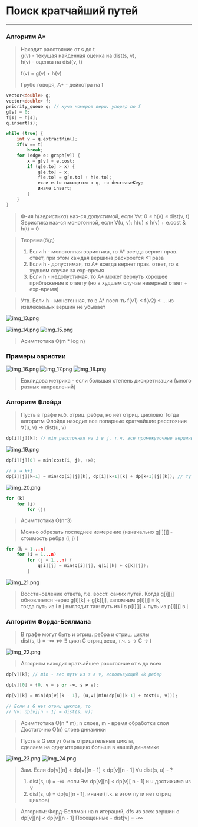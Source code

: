# Поиск кратчайший путей
***
### Алгоритм A*
> Находит расстояние от s до t   
> g(v) - текущая найденная оценка на dist(s, v),  
> h(v) - оценка на dist(v, t)
> 
> f(v) = g(v) + h(v)
> 
> Грубо говоря, А* - дейкстра на f 

```c++
vector<double> g;
vector<double> f;
priority_queue q; // куча номеров верш. упоряд по f
g[s] = 0;
f[s] = h[s];
q.insert(s);

while (true) {
    int v = q.extractMin();
    if(v == t) 
        break;
    for (edge e: graph[v]) {
        x = g[v] + e.cost;
        if (g[e.to] > x) {
            g[e.to] = x;
            f[e.to] = g[e.to] + h(e.to);
            ecли e.to находится в q, то decreaseKey;
            иначе insert;
        }
    }
}
```

> Ф-ия h(*эвристика*) наз-ся *допустимой*, если ∀v: 0 ≤ h(v) ≤ dist(v, t)  
> Эвристика наз-ся монотонной, если ∀(u, v): h(u) ≤ h(v) + e.cost & h(t) = 0

> Теорема(б/д)  
> 1) Если h - монотонная эвристика, то А* всегда вернет прав. ответ, при этом каждая вершина раскроется ≤1 раза
> 2) Если h - допустимая, то A* всегда вернет прав. ответ, то в худшем случае за exp-время
> 3) Если h - недопустимая, то A* может вернуть хорошее приближение к ответу (но в худшем случае неверный ответ + exp-время)

> Утв. Если h - монотонная, то в А* посл-ть f(v1) ≤ f(v2) ≤ ... из извлекаемых вершин не убывает

![img_13.png](img_13.png)

![img_14.png](img_14.png)
![img_15.png](img_15.png)

> Асимптотика O(m * log n)

### Примеры эвристик
![img_16.png](img_16.png)
![img_17.png](img_17.png)
![img_18.png](img_18.png)
> Евклидова метрика - если большая степень дискретизации (много разных направлений)

### Алгоритм Флойда
> Пусть в графе м.б. отриц. ребра, но нет отриц. цикловю Тогда алгоритм Флойда находит все попарные кратчайшие расстояния  
> ∀(u, v) → dist(u, v)

```c++
dp[i][j][k]; // min расстояния из i в j, т.ч. все промежуточные вершины ≤ k
```
![img_19.png](img_19.png)
```c++
dp[i][j][0] = min(cost(i, j), +∞);
```
```c++
// k → k+1
dp[i][j][k+1] = min(dp[i][j][k], dp[i][k+1][k] + dp[k+1][j][k]); // тут важно, что нет отриц циклов
```
![img_20.png](img_20.png)
```c++
for (k)
    for (i)
        for (j)
```
> Асимптотика O(n^3)

> Можно обрезать последнее измерение (изначально g[i][j] - стоимость ребра (i, j) ) 
```c++
for (k = 1...n)
    for (i = 1...n)
        for (j = 1...n) {
            g[i][j] = min(g[i][j], g[i][k] + g[k][j]); 
        }
```

![img_21.png](img_21.png)

> Восстановление ответа, т.е. восст. самих путей. Когда g[i][j] обновляется через g[i][k] + g[k][j], запомним p[i][j] = k,   
> тогда путь из i в j выглядит так: путь из i в p[i][j] + путь из p[i][j] в j

### Алгоритм Форда-Беллмана
> В графе могут быть и отриц. ребра и отриц. циклы   
> dist(s, t) = -∞ ⇔ ∃ цикл C отриц веса, т.ч. s → C → t  

![img_22.png](img_22.png)

> Алгоритм находит кратчайшее расстояние от s до всех
```c++
dp[v][k]; // min - вес пути из s в v, использующий ≤k ребер
```
```c++
dp[v][0] = {0, v = s or -∞, s ≠ v};
```
```c++
dp[v][k] = min(dp[v][k - 1], (u,v)|min(dp[u][k-1] + cost(u, v)));
```
```c++
// Если в G нет отриц циклов, то 
// ∀v: dp[v][n - 1] = dist(s, v);
```

> Асимптотика O(n * m); n слоев, m - время обработки слоя  
> Достаточно O(n) слоев динамики


> Пусть в G могут быть отрицательные циклы,  
> сделаем на одну итерацию больше в нашей динамике

![img_23.png](img_23.png)
![img_24.png](img_24.png)

> Зам. Если dp[v][n] < dp[v][n - 1] < dp[v][n - 1]
> ∀u
> dist(s, u) - ?
> 
> 1. dist(s, u) = -∞. если ∃v: dp[v][n] < dp[v][ n - 1] и u достижима из ∨
> 2. dist(s, u) = dp[u][n - 1], иначе (т.к. в этом пути нет отриц циклов)

> Алгоритм: Форд-Беллман на n итераций, dfs из всех вершин с dp[v][n] < dp[v][n - 1] Посещенные - dist[v] = -∞
